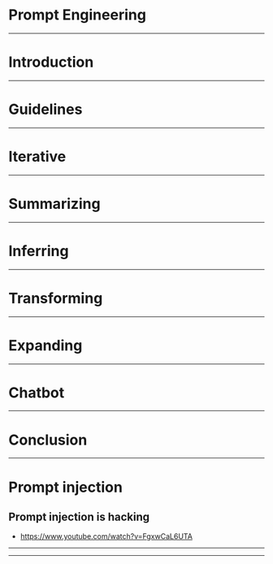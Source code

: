 # Prompt Engineering

---

# Introduction

---

# Guidelines

---

# Iterative

---

# Summarizing

---

# Inferring

---

# Transforming

---

# Expanding

---

# Chatbot

---

# Conclusion

---

# Prompt injection

## Prompt injection is hacking

* https://www.youtube.com/watch?v=FgxwCaL6UTA

---

---